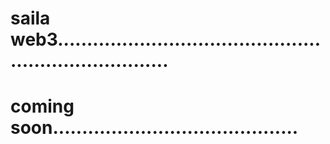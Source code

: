 # saila web3........................................................................
# coming soon..........................................
